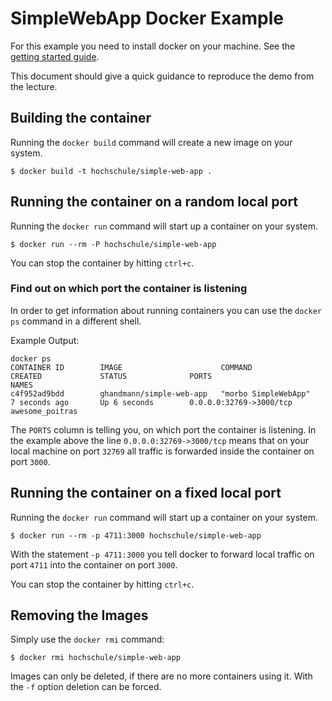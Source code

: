 # SimpleWebApp Docker Example

For this example you need to install docker on your machine. See the [getting started guide](https://docs.docker.com/get-started/).

This document should give a quick guidance to reproduce the demo from the lecture.

## Building the container

Running the `docker build` command will create a new image on your system.

```
$ docker build -t hochschule/simple-web-app .
```


## Running the container on a random local port

Running the `docker run` command will start up a container on your system.

```
$ docker run --rm -P hochschule/simple-web-app
```

You can stop the container by hitting `ctrl+c`.

### Find out on which port the container is listening

In order to get information about running containers you can use the `docker ps` command in a different shell.

Example Output:
```
docker ps
CONTAINER ID        IMAGE                      COMMAND                  CREATED             STATUS              PORTS                     NAMES
c4f952ad9bdd        ghandmann/simple-web-app   "morbo SimpleWebApp"     7 seconds ago       Up 6 seconds        0.0.0.0:32769->3000/tcp   awesome_poitras
```

The `PORTS` column is telling you, on which port the container is listening. In the example above the line `0.0.0.0:32769->3000/tcp` means that on your local machine on port `32769` all traffic is forwarded inside the container on port `3000`.

## Running the container on a fixed local port

Running the `docker run` command will start up a container on your system.

```
$ docker run --rm -p 4711:3000 hochschule/simple-web-app
```

With the statement `-p 4711:3000` you tell docker to forward local traffic on port `4711` into the container on port `3000`.

You can stop the container by hitting `ctrl+c`.

## Removing the Images

Simply use the `docker rmi` command:

```
$ docker rmi hochschule/simple-web-app
```

Images can only be deleted, if there are no more containers using it. With the `-f` option deletion can be forced.
